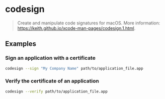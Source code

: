 # codesign

> Create and manipulate code signatures for macOS. More information: <https://keith.github.io/xcode-man-pages/codesign.1.html>.

## Examples

### Sign an application with a certificate

```bash
codesign --sign "My Company Name" path/to/application_file.app
```

### Verify the certificate of an application

```bash
codesign --verify path/to/application_file.app
```
